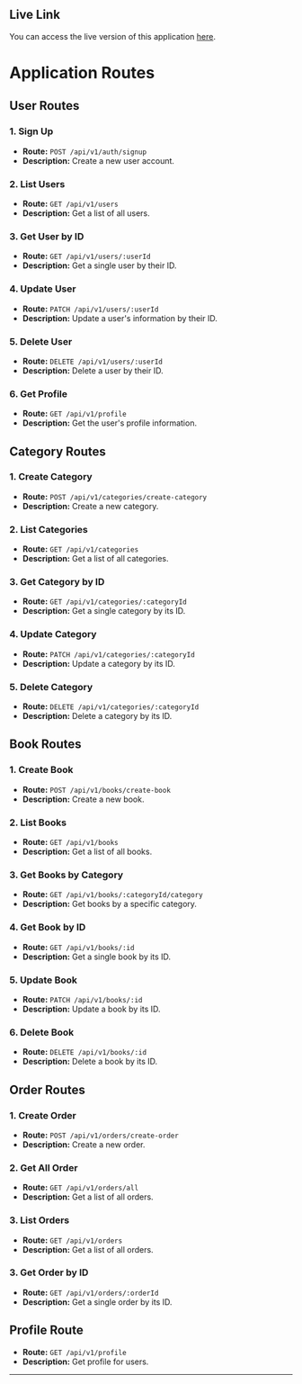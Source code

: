 ## Live Link

You can access the live version of this application [here](https://book_category.com).

# Application Routes

## User Routes

### 1. Sign Up

- **Route:** `POST /api/v1/auth/signup`
- **Description:** Create a new user account.

### 2. List Users

- **Route:** `GET /api/v1/users`
- **Description:** Get a list of all users.

### 3. Get User by ID

- **Route:** `GET /api/v1/users/:userId`
- **Description:** Get a single user by their ID.

### 4. Update User

- **Route:** `PATCH /api/v1/users/:userId`
- **Description:** Update a user's information by their ID.

### 5. Delete User

- **Route:** `DELETE /api/v1/users/:userId`
- **Description:** Delete a user by their ID.

### 6. Get Profile

- **Route:** `GET /api/v1/profile`
- **Description:** Get the user's profile information.

## Category Routes

### 1. Create Category

- **Route:** `POST /api/v1/categories/create-category`
- **Description:** Create a new category.

### 2. List Categories

- **Route:** `GET /api/v1/categories`
- **Description:** Get a list of all categories.

### 3. Get Category by ID

- **Route:** `GET /api/v1/categories/:categoryId`
- **Description:** Get a single category by its ID.

### 4. Update Category

- **Route:** `PATCH /api/v1/categories/:categoryId`
- **Description:** Update a category by its ID.

### 5. Delete Category

- **Route:** `DELETE /api/v1/categories/:categoryId`
- **Description:** Delete a category by its ID.

## Book Routes

### 1. Create Book

- **Route:** `POST /api/v1/books/create-book`
- **Description:** Create a new book.

### 2. List Books

- **Route:** `GET /api/v1/books`
- **Description:** Get a list of all books.

### 3. Get Books by Category

- **Route:** `GET /api/v1/books/:categoryId/category`
- **Description:** Get books by a specific category.

### 4. Get Book by ID

- **Route:** `GET /api/v1/books/:id`
- **Description:** Get a single book by its ID.

### 5. Update Book

- **Route:** `PATCH /api/v1/books/:id`
- **Description:** Update a book by its ID.

### 6. Delete Book

- **Route:** `DELETE /api/v1/books/:id`
- **Description:** Delete a book by its ID.

## Order Routes

### 1. Create Order

- **Route:** `POST /api/v1/orders/create-order`
- **Description:** Create a new order.

### 2. Get All Order

- **Route:** `GET /api/v1/orders/all`
- **Description:** Get a list of all orders.

### 3. List Orders

- **Route:** `GET /api/v1/orders`
- **Description:** Get a list of all orders.

### 3. Get Order by ID

- **Route:** `GET /api/v1/orders/:orderId`
- **Description:** Get a single order by its ID.

## Profile Route

- **Route:** `GET /api/v1/profile`
- **Description:** Get profile for users.

---
